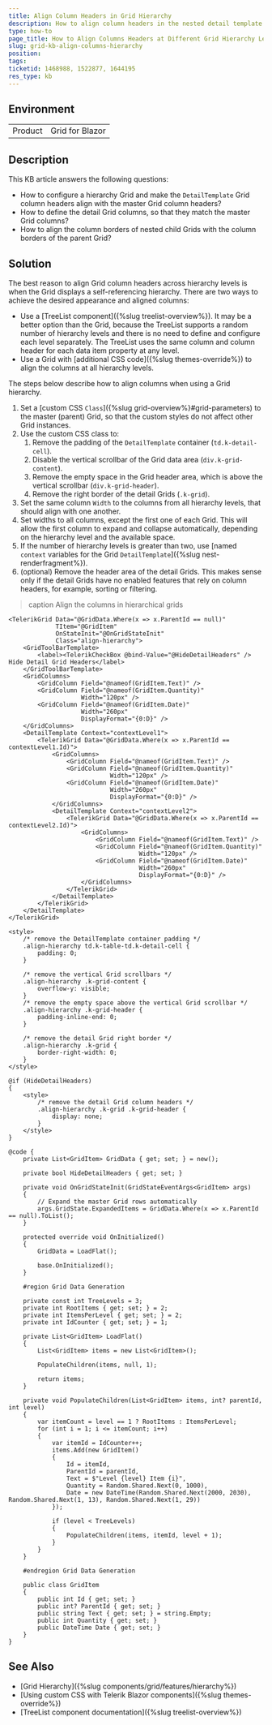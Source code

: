 ```yaml
---
title: Align Column Headers in Grid Hierarchy
description: How to align column headers in the nested detail template of a hierarchy Grid.
type: how-to
page_title: How to Align Columns Headers at Different Grid Hierarchy Levels
slug: grid-kb-align-columns-hierarchy
position: 
tags: 
ticketid: 1468988, 1522877, 1644195
res_type: kb
---
```


## Environment

<table>
    <tbody>
        <tr>
            <td>Product</td>
            <td>Grid for Blazor</td>
        </tr>
    </tbody>
</table>

## Description

This KB article answers the following questions:

* How to configure a hierarchy Grid and make the `DetailTemplate` Grid column headers align with the master Grid column headers?
* How to define the detail Grid columns, so that they match the master Grid columns?
* How to align the column borders of nested child Grids with the column borders of the parent Grid?

## Solution

The best reason to align Grid column headers across hierarchy levels is when the Grid displays a self-referencing hierarchy. There are two ways to achieve the desired appearance and aligned columns:

* Use a [TreeList component]({%slug treelist-overview%}). It may be a better option than the Grid, because the TreeList supports a random number of hierarchy levels and there is no need to define and configure each level separately. The TreeList uses the same column and column header for each data item property at any level.
* Use a Grid with [additional CSS code]({%slug themes-override%}) to align the columns at all hierarchy levels.

The steps below describe how to align columns when using a Grid hierarchy.

1. Set a [custom CSS `Class`]({%slug grid-overview%}#grid-parameters) to the master (parent) Grid, so that the custom styles do not affect other Grid instances.
1. Use the custom CSS class to:
    1. Remove the padding of the `DetailTemplate` container (`td.k-detail-cell`).
    1. Disable the vertical scrollbar of the Grid data area (`div.k-grid-content`).
    1. Remove the empty space in the Grid header area, which is above the vertical scrollbar (`div.k-grid-header`).
    1. Remove the right border of the detail Grids (`.k-grid`).
1. Set the same column `Width` to the columns from all hierarchy levels, that should align with one another.
1. Set widths to all columns, except the first one of each Grid. This will allow the first column to expand and collapse automatically, depending on the hierarchy level and the available space.
1. If the number of hierarchy levels is greater than two, use [named `context` variables for the Grid `DetailTemplate`]({%slug nest-renderfragment%}).
1. (optional) Remove the header area of the detail Grids. This makes sense only if the detail Grids have no enabled features that rely on column headers, for example, sorting or filtering.

>caption Align the columns in hierarchical grids

````CSHTML
<TelerikGrid Data="@GridData.Where(x => x.ParentId == null)"
             TItem="@GridItem"
             OnStateInit="@OnGridStateInit"
             Class="align-hierarchy">
    <GridToolBarTemplate>
        <label><TelerikCheckBox @bind-Value="@HideDetailHeaders" /> Hide Detail Grid Headers</label>
    </GridToolBarTemplate>
    <GridColumns>
        <GridColumn Field="@nameof(GridItem.Text)" />
        <GridColumn Field="@nameof(GridItem.Quantity)"
                    Width="120px" />
        <GridColumn Field="@nameof(GridItem.Date)"
                    Width="260px"
                    DisplayFormat="{0:D}" />
    </GridColumns>
    <DetailTemplate Context="contextLevel1">
        <TelerikGrid Data="@GridData.Where(x => x.ParentId == contextLevel1.Id)">
            <GridColumns>
                <GridColumn Field="@nameof(GridItem.Text)" />
                <GridColumn Field="@nameof(GridItem.Quantity)"
                            Width="120px" />
                <GridColumn Field="@nameof(GridItem.Date)"
                            Width="260px"
                            DisplayFormat="{0:D}" />
            </GridColumns>
            <DetailTemplate Context="contextLevel2">
                <TelerikGrid Data="@GridData.Where(x => x.ParentId == contextLevel2.Id)">
                    <GridColumns>
                        <GridColumn Field="@nameof(GridItem.Text)" />
                        <GridColumn Field="@nameof(GridItem.Quantity)"
                                    Width="120px" />
                        <GridColumn Field="@nameof(GridItem.Date)"
                                    Width="260px"
                                    DisplayFormat="{0:D}" />
                    </GridColumns>
                </TelerikGrid>
            </DetailTemplate>
        </TelerikGrid>
    </DetailTemplate>
</TelerikGrid>

<style>
    /* remove the DetailTemplate container padding */
    .align-hierarchy td.k-table-td.k-detail-cell {
        padding: 0;
    }

    /* remove the vertical Grid scrollbars */
    .align-hierarchy .k-grid-content {
        overflow-y: visible;
    }
    /* remove the empty space above the vertical Grid scrollbar */
    .align-hierarchy .k-grid-header {
        padding-inline-end: 0;
    }

    /* remove the detail Grid right border */
    .align-hierarchy .k-grid {
        border-right-width: 0;
    }
</style>

@if (HideDetailHeaders)
{
    <style>
        /* remove the detail Grid column headers */
        .align-hierarchy .k-grid .k-grid-header {
            display: none;
        }
    </style>
}

@code {
    private List<GridItem> GridData { get; set; } = new();

    private bool HideDetailHeaders { get; set; }

    private void OnGridStateInit(GridStateEventArgs<GridItem> args)
    {
        // Expand the master Grid rows automatically
        args.GridState.ExpandedItems = GridData.Where(x => x.ParentId == null).ToList();
    }

    protected override void OnInitialized()
    {
        GridData = LoadFlat();

        base.OnInitialized();
    }

    #region Grid Data Generation

    private const int TreeLevels = 3;
    private int RootItems { get; set; } = 2;
    private int ItemsPerLevel { get; set; } = 2;
    private int IdCounter { get; set; } = 1;

    private List<GridItem> LoadFlat()
    {
        List<GridItem> items = new List<GridItem>();

        PopulateChildren(items, null, 1);

        return items;
    }

    private void PopulateChildren(List<GridItem> items, int? parentId, int level)
    {
        var itemCount = level == 1 ? RootItems : ItemsPerLevel;
        for (int i = 1; i <= itemCount; i++)
        {
            var itemId = IdCounter++;
            items.Add(new GridItem()
            {
                Id = itemId,
                ParentId = parentId,
                Text = $"Level {level} Item {i}",
                Quantity = Random.Shared.Next(0, 1000),
                Date = new DateTime(Random.Shared.Next(2000, 2030), Random.Shared.Next(1, 13), Random.Shared.Next(1, 29))
            });

            if (level < TreeLevels)
            {
                PopulateChildren(items, itemId, level + 1);
            }
        }
    }

    #endregion Grid Data Generation

    public class GridItem
    {
        public int Id { get; set; }
        public int? ParentId { get; set; }
        public string Text { get; set; } = string.Empty;
        public int Quantity { get; set; }
        public DateTime Date { get; set; }
    }
}
````

## See Also

* [Grid Hierarchy]({%slug components/grid/features/hierarchy%})
* [Using custom CSS with Telerik Blazor components]({%slug themes-override%})
* [TreeList component documentation]({%slug treelist-overview%})
